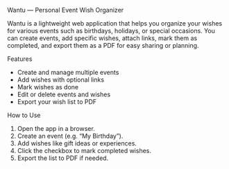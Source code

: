 Wantu — Personal Event Wish Organizer

Wantu is a lightweight web application that helps you organize your wishes for various events such as birthdays, holidays, or special occasions. You can create events, add specific wishes, attach links, mark them as completed, and export them as a PDF for easy sharing or planning.

Features
* Create and manage multiple events
* Add wishes with optional links
* Mark wishes as done
* Edit or delete events and wishes
* Export your wish list to PDF

How to Use
1. Open the app in a browser.
2. Create an event (e.g. “My Birthday”).
3. Add wishes like gift ideas or experiences.
4. Click the checkbox to mark completed wishes.
5. Export the list to PDF if needed.
